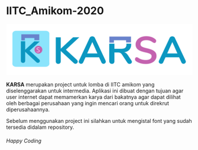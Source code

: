 # IITC_Amikom-2020
<img src="https://raw.githubusercontent.com/BJ-stack-art/IITC_Amikom-2020/39b2a81abb9bad4d97595f7b2bee8f21b66ddb4a/images/tulisan_karsa.svg" alt="karsa" />

<b>KARSA</b> merupakan project untuk lomba di IITC amikom yang diselenggarakan untuk intermedia. Aplikasi ini dibuat dengan tujuan agar user internet dapat memamerkan karya dari bakatnya agar dapat dilihat oleh berbagai perusahaan yang ingin mencari orang untuk direkrut diperusahaannya.

Sebelum menggunakan project ini silahkan untuk mengistal font yang sudah tersedia didalam repository.


###### Happy Coding ######
